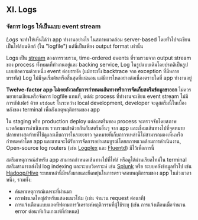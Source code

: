 ## XI. Logs

### จัดการ logs ให้เป็นแบบ event stream

*Logs* จะทำให้เห็นได้ว่า app ทำงานอย่างไร ในสภาพแวดล้อม server-based โดยทั่วไปจะเขียนเป็นไฟล์บนดิสก์ (ใน "logfile") แต่นี่เป็นเพียง output format เท่านั้น

Logs เป็น [stream](https://adam.herokuapp.com/past/2011/4/1/logs_are_streams_not_files/) ของการรวบรวม, time-ordered events ที่รวมรวมจาก output stream ของ process ทั้งหมดที่ทำงานอยู่และ backing service, Log ในรูปแบบเดิมโดยปรกติเป็นรูปแบบข้อความด้วยหนึ่ง event ต่อบรรทัด (แม้กระทั้ง backtrace จาก exception ที่มีหลายบรรทัด) Log ไม่มีจุดเริ่มต้นหรือสิ้นสุดที่แน่นอน แต่มีการไหลอย่างต่อเนื่องตราบใดที่ app ทำงานอยู่

**Twelve-factor app ไม่เคยกังวลกับการกำหนดเส้นทางหรือการจัดเก็บสตรีมข้อมูลขาออก** ไม่ควรพยายามเขียนหรือจัดการ logfile แทนที่, แต่ล่ะ process ที่ทำงานจะเขียน event stream ไม่มีการบัฟเฟอร์ ด้วย `stdout` ในระหว่าง local development, developer จะดูสตรีมนี้ในเบื้องหลังของ terminal เพื่อสังเกตุพฤติกรรมของ app

ใน staging หรือ production deploy แต่ละสตรีมของ process จะตรวจจับโดยสภาพแวดล้อมการดำเนินงาน รวบรวมเข้าด้วยกันกับสตรีมอื่นๆ จาก app และเชื่อมเส้นทางไปที่จุดหมายปลายทางสุดท้ายที่ใช้ดูและเก็บถาวรในระยะยาว จุดหมายที่เก็บถาวรเหล่านี้ไม่สามารถมองเห็นหรือกำหนดค่าโดย app และแทนจะได้รับการจัดการอย่างสมบูรณ์โดยสภาพแวดล้อมการดำเนินงาน, Open-source log routers (เช่น [Logplex](https://github.com/heroku/logplex) และ [Fluentd](https://github.com/fluent/fluentd)) มีไว้เพื่อการนี้

สตรีมเหตุการณ์สำหรับ app สามารถกำหนดเส้นทางไปที่ไฟล์ หรือดูได้ผ่านเรียลไทม์ใน terminal สตรีมสามารถส่งไป log indexing และระบบวิเคราะห์ เช่น [Splunk](http://www.splunk.com/) หรือ ระบบคลังข้อมูลทั่วไป เช่น [Hadoop/Hive](http://hive.apache.org/) ระบบเหล่านี้มีพลังมากและยืดหยุ่นในการตรวจสอบพฤติกรรมของ app ในช่วงเวลาหนึ่ง, รวมทั้ง:

* ค้นหาเหตุการณ์เฉพาะที่ผ่านมา
* กราฟขนาดใหญ่สำหรับแสดงแนวโน้ม (เช่น จำนวน request ต่อนาที)
* การแจ้งเตือนแบบแอคทีฟตามการวิเคราะห์พฤติกรรมที่ผู้ใช้ระบุ (เช่น การแจ้งเตือนเมื่อจำนวน error ต่อนาทีเกินเกณฑ์ที่กำหนด)

